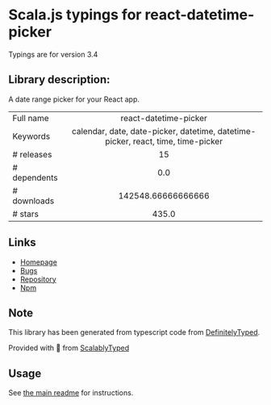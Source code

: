 
# Scala.js typings for react-datetime-picker

Typings are for version 3.4

## Library description:
A date range picker for your React app.

|                    |                 |
| ------------------ | :-------------: |
| Full name          | react-datetime-picker |
| Keywords           | calendar, date, date-picker, datetime, datetime-picker, react, time, time-picker |
| # releases         | 15 |
| # dependents       | 0.0 |
| # downloads        | 142548.66666666666 |
| # stars            | 435.0 |

## Links
- [Homepage](https://github.com/wojtekmaj/react-datetime-picker#readme)
- [Bugs](https://github.com/wojtekmaj/react-datetime-picker/issues)
- [Repository](https://github.com/wojtekmaj/react-datetime-picker)
- [Npm](https://www.npmjs.com/package/react-datetime-picker)
    


## Note
This library has been generated from typescript code from [DefinitelyTyped](https://definitelytyped.org).

Provided with :purple_heart: from [ScalablyTyped](https://github.com/oyvindberg/ScalablyTyped)

## Usage
See [the main readme](../../readme.md) for instructions.


